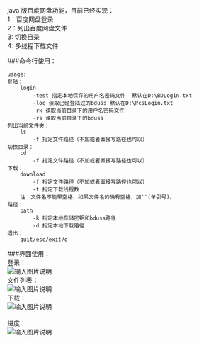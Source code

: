 java 版百度网盘功能，目前已经实现： <br>
1：百度网盘登录 <br>
2：列出百度网盘文件 <br>
3: 切换目录 <br>
4: 多线程下载文件<br>

###命令行使用：

	usage:
	登陆： 
		login 
			-test 指定本地保存的用户名密码文件  默认在D:\BDLogin.txt
			-loc 读取已经登陆过的bduss 默认在D:\PcsLogin.txt
			-rk 读取当前目录下的用户名密码文件
			-rs 读取当前目录下的bduss
	列出当前文件夹：
		ls
			-f 指定文件路径（不加或者直接写路径也可以）
	切换目录：
		cd 
			-f 指定文件路径（不加或者直接写路径也可以）
	下载：
		download
			-f 指定文件路径（不加或者直接写路径也可以）
			-t 指定下载线程数
		注：文件名不能带空格，如果文件名的确有空格，加''(单引号)。
	路径：
		path
			-k 指定本地存储密钥和bduss路径
			-d 指定本地下载路径
	退出：
		quit/esc/exit/q
		
			
###界面使用：<br>
登录：<br>
            ![输入图片说明](https://gitee.com/uploads/images/2018/0505/125537_c413b9cb_688800.jpeg "1.jpg")<br>
文件列表：<br>
            ![输入图片说明](https://gitee.com/uploads/images/2018/0505/130252_baf11d6c_688800.jpeg "2.jpg")<br>
下载：<br>
           ![输入图片说明](https://gitee.com/uploads/images/2018/0505/130308_1d3453f1_688800.jpeg "3.jpg")<br>       
进度：<br>
            ![输入图片说明](https://gitee.com/uploads/images/2018/0505/130327_787b4b5c_688800.jpeg "4.jpg")
        
       

        